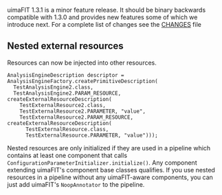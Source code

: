 uimaFIT 1.3.1 is a minor feature release. It should be binary backwards compatible with 1.3.0 and provides new features some of which we introduce next. For a complete list of changes see the [CHANGES](https://uimafit.googlecode.com/svn/tags/uimafit-parent-1.3.1/uimaFIT/CHANGES) file

## Nested external resources ##

Resources can now be injected into other resources.

```
AnalysisEngineDescription descriptor = AnalysisEngineFactory.createPrimitiveDescription(
  TestAnalysisEngine2.class,
  TestAnalysisEngine2.PARAM_RESOURCE, createExternalResourceDescription(
    TestExternalResource2.class,
    TestExternalResource2.PARAMETER, "value",
    TestExternalResource2.PARAM_RESOURCE, createExternalResourceDescription(
      TestExternalResource.class,
      TestExternalResource.PARAMETER, "value")));
```

Nested resources are only initialized if they are used in a pipeline which contains at least one component that calls  `ConfigurationParameterInitializer.initialize()`. Any component extending uimaFIT's component base classes qualifies. If you use nested resources in a pipeline without any uimaFIT-aware components, you can just add uimaFIT's `NoopAnnotator` to the pipeline.